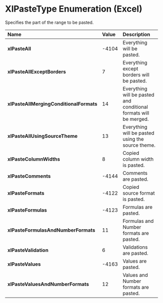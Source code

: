 
# XlPasteType Enumeration (Excel)

Specifies the part of the range to be pasted.



|**Name**|**Value**|**Description**|
|:-----|:-----|:-----|
|**xlPasteAll**|-4104|Everything will be pasted.|
|**xlPasteAllExceptBorders**|7|Everything except borders will be pasted.|
|**xlPasteAllMergingConditionalFormats**|14|Everything will be pasted and conditional formats will be merged.|
|**xlPasteAllUsingSourceTheme**|13|Everything will be pasted using the source theme.|
|**xlPasteColumnWidths**|8|Copied column width is pasted.|
|**xlPasteComments**|-4144|Comments are pasted.|
|**xlPasteFormats**|-4122|Copied source format is pasted.|
|**xlPasteFormulas**|-4123|Formulas are pasted.|
|**xlPasteFormulasAndNumberFormats**|11|Formulas and Number formats are pasted.|
|**xlPasteValidation**|6|Validations are pasted.|
|**xlPasteValues**|-4163|Values are pasted.|
|**xlPasteValuesAndNumberFormats**|12|Values and Number formats are pasted.|
